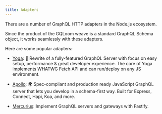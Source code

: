 ```yaml
---
title: Adapters
---
```


There are a number of GraphQL HTTP adapters in the Node.js ecosystem.

Since the product of the GQLoom weave is a standard GraphQL Schema object, it works seamlessly with these adapters.

Here are some popular adapters:

- [Yoga](./adapters/yoga): 🧘 Rewrite of a fully-featured GraphQL Server with focus on easy setup, performance & great developer experience. The core of Yoga implements WHATWG Fetch API and can run/deploy on any JS environment.

- [Apollo](./adapters/apollo): 🌍 Spec-compliant and production ready JavaScript GraphQL server that lets you develop in a schema-first way. Built for Express, Connect, Hapi, Koa, and more.

- [Mercurius](./adapters/mercurius): Implement GraphQL servers and gateways with Fastify.
